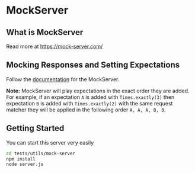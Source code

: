 # MockServer

## What is MockServer

Read more at <https://mock-server.com/>

## Mocking Responses and Setting Expectations

Follow the [documentation](https://mock-server.com/mock_server/creating_expectations.html) for the MockServer.

**Note:** MockServer will play expectations in the exact order they are added. For example, if an expectation `A` is added with `Times.exactly(3)` then expectation `B` is added with `Times.exactly(2)` with the same request matcher they will be applied in the following order `A, A, A, B, B`.

## Getting Started

You can start this server very easily

```bash
cd tests/utils/mock-server
npm install
node server.js
```
